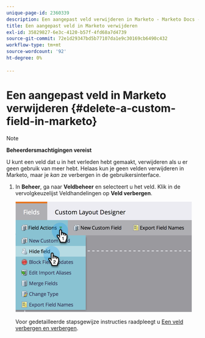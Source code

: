 ```yaml
---
unique-page-id: 2360339
description: Een aangepast veld verwijderen in Marketo - Marketo Docs - Productdocumentatie
title: Een aangepast veld in Marketo verwijderen
exl-id: 35829827-6e3c-4120-b57f-4fd68a7d4739
source-git-commit: 72e1d29347bd5b77107da1e9c30169cb6490c432
workflow-type: tm+mt
source-wordcount: '92'
ht-degree: 0%

---
```


# Een aangepast veld in Marketo verwijderen {#delete-a-custom-field-in-marketo}

>[!NOTE]
>
>**Beheerdersmachtigingen vereist**

U kunt een veld dat u in het verleden hebt gemaakt, verwijderen als u er geen gebruik van meer hebt. Helaas kun je geen velden verwijderen in Marketo, maar je _kan_ ze verbergen in de gebruikersinterface.

1. In **Beheer**, ga naar **Veldbeheer** en selecteert u het veld. Klik in de vervolgkeuzelijst Veldhandelingen op **Veld verbergen**.

   ![](assets/image2014-9-19-9-3a49-3a10.png)

   Voor gedetailleerde stapsgewijze instructies raadpleegt u [Een veld verbergen en verbergen](/help/marketo/product-docs/administration/field-management/hide-and-unhide-a-field.md).
